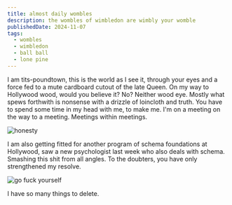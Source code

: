 ```yaml
---
title: almost daily wombles
description: the wombles of wimbledon are wimbly your womble
publishedDate: 2024-11-07
tags:
  - wombles
  - wimbledon
  - ball ball
  - lone pine
---
```


I am tits-poundtown, this is the world as I see it, through your eyes and a force fed to a mute cardboard cutout of the late Queen.
On my way to Hollywood wood, would you believe it? No? Neither wood eye. Mostly what spews forthwith is nonsense with a drizzle of loincloth and truth. You have to spend some time in my head with me, to make me.
I'm on a meeting on the way to a meeting. Meetings within meetings.

![honesty](@/assets/banksia_filtered.jpg)

I am also getting fitted for another program of schema foundations at Hollywood, saw a new psychologist last week who also deals with schema.
Smashing this shit from all angles. To the doubters, you have only strengthened my resolve.

![go fuck yourself](@/assets/lone_pine.jpg)

I have so many things to delete.
